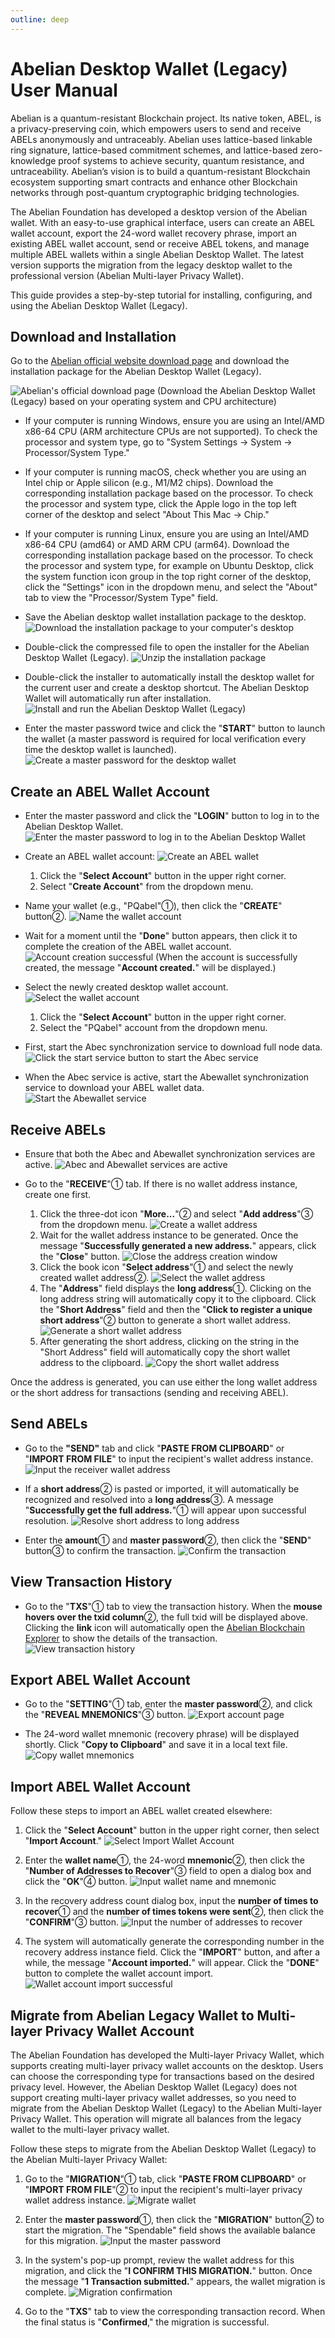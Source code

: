 ```yaml
---
outline: deep
---
```


# Abelian Desktop Wallet (Legacy) User Manual

Abelian is a quantum-resistant Blockchain project. Its native token, ABEL, is a privacy-preserving coin, which empowers users to send and receive ABELs anonymously and untraceably. Abelian uses lattice-based linkable ring signature, lattice-based commitment schemes, and lattice-based zero-knowledge proof systems to achieve security, quantum resistance, and untraceability. Abelian’s vision is to build a quantum-resistant Blockchain ecosystem supporting smart contracts and enhance other Blockchain networks through post-quantum cryptographic bridging technologies.

The Abelian Foundation has developed a desktop version of the Abelian wallet. With an easy-to-use graphical interface, users can create an ABEL wallet account, export the 24-word wallet recovery phrase, import an existing ABEL wallet account, send or receive ABEL tokens, and manage multiple ABEL wallets within a single Abelian Desktop Wallet. The latest version supports the migration from the legacy desktop wallet to the professional version (Abelian Multi-layer Privacy Wallet).

This guide provides a step-by-step tutorial for installing, configuring, and using the Abelian Desktop Wallet (Legacy).

## Download and Installation

Go to the [Abelian official website download page](https://pqabelian.io/download#desktop) and download the installation package for the Abelian Desktop Wallet (Legacy).

![Abelian's official download page](/desktop-wallet/legacy/download-page.png)
(Download the Abelian Desktop Wallet (Legacy) based on your operating system and CPU architecture)

- If your computer is running Windows, ensure you are using an Intel/AMD x86-64 CPU (ARM architecture CPUs are not supported). To check the processor and system type, go to "System Settings -> System -> Processor/System Type."

- If your computer is running macOS, check whether you are using an Intel chip or Apple silicon (e.g., M1/M2 chips). Download the corresponding installation package based on the processor. To check the processor and system type, click the Apple logo in the top left corner of the desktop and select "About This Mac -> Chip."

- If your computer is running Linux, ensure you are using an Intel/AMD x86-64 CPU (amd64) or AMD ARM CPU (arm64). Download the corresponding installation package based on the processor. To check the processor and system type, for example on Ubuntu Desktop, click the system function icon group in the top right corner of the desktop, click the "Settings" icon in the dropdown menu, and select the "About" tab to view the "Processor/System Type" field.

- Save the Abelian desktop wallet installation package to the desktop.
![Download the installation package to your computer's desktop](/desktop-wallet/legacy/download.png)

- Double-click the compressed file to open the installer for the Abelian Desktop Wallet (Legacy).
![Unzip the installation package](/desktop-wallet/legacy/installer.png)

- Double-click the installer to automatically install the desktop wallet for the current user and create a desktop shortcut. The Abelian Desktop Wallet will automatically run after installation.
![Install and run the Abelian Desktop Wallet (Legacy)](/desktop-wallet/legacy/runing.png)

- Enter the master password twice and click the "**START**" button to launch the wallet (a master password is required for local verification every time the desktop wallet is launched).
![Create a master password for the desktop wallet](/desktop-wallet/legacy/input-password.png)

## Create an ABEL Wallet Account

- Enter the master password and click the "**LOGIN**" button to log in to the Abelian Desktop Wallet.
![Enter the master password to log in to the Abelian Desktop Wallet](/desktop-wallet/legacy/login.png)

- Create an ABEL wallet account:
![Create an ABEL wallet](/desktop-wallet/legacy/create-account.png)
  1. Click the "**Select Account**" button in the upper right corner.
  2. Select "**Create Account**" from the dropdown menu.

- Name your wallet (e.g., "PQabel"①), then click the "**CREATE**" button②.
![Name the wallet account](/desktop-wallet/legacy/account-name.png)

- Wait for a moment until the "**Done**" button appears, then click it to complete the creation of the ABEL wallet account.
![Account creation successful](/desktop-wallet/legacy/create-account-success.png)
(When the account is successfully created, the message "**Account created.**" will be displayed.)

- Select the newly created desktop wallet account.
![Select the wallet account](/desktop-wallet/legacy/select-account.png)
  1. Click the "**Select Account**" button in the upper right corner.
  2. Select the "PQabel" account from the dropdown menu.

- First, start the Abec synchronization service to download full node data.
![Click the start service button to start the Abec service](/desktop-wallet/legacy/start-abec-sync-service.png)

- When the Abec service is active, start the Abewallet synchronization service to download your ABEL wallet data.
![Start the Abewallet service](/desktop-wallet/legacy/start-abewallet-sync-service.png)

## Receive ABELs

- Ensure that both the Abec and Abewallet synchronization services are active.
![Abec and Abewallet services are active](/desktop-wallet/legacy/abec-abewallet-active-services.png)

- Go to the "**RECEIVE**"① tab. If there is no wallet address instance, create one first.
  1. Click the three-dot icon "**More...**"② and select "**Add address**"③ from the dropdown menu.
   ![Create a wallet address](/desktop-wallet/legacy/create-wallet-address.png)<br>
  2. Wait for the wallet address instance to be generated. Once the message "**Successfully generated a new address.**" appears, click the "**Close**" button.
   ![Close the address creation window](/desktop-wallet/legacy/close-create-address.png)<br>
  3. Click the book icon "**Select address**"① and select the newly created wallet address②.
   ![Select the wallet address](/desktop-wallet/legacy/select-address.png)<br>
  4. The "**Address**" field displays the **long address**①. Clicking on the long address string will automatically copy it to the clipboard. Click the "**Short Address**" field and then the "**Click to register a unique short address**"② button to generate a short wallet address.
   ![Generate a short wallet address](/desktop-wallet/legacy/generate-short-address.png)<br>
  5. After generating the short address, clicking on the string in the "Short Address" field will automatically copy the short wallet address to the clipboard.
   ![Copy the short wallet address](/desktop-wallet/legacy/copy-short-address.png)

Once the address is generated, you can use either the long wallet address or the short address for transactions (sending and receiving ABEL).

## Send ABELs

- Go to the **"SEND"** tab and click "**PASTE FROM CLIPBOARD**" or "**IMPORT FROM FILE**" to input the recipient's wallet address instance.
![Input the receiver wallet address](/desktop-wallet/legacy/input-receiver-address.png)

- If a **short address**② is pasted or imported, it will automatically be recognized and resolved into a **long address**③. A message "**Successfully get the full address.**"① will appear upon successful resolution.
![Resolve short address to long address](/desktop-wallet/legacy/short-address-to-full-address.png)

- Enter the **amount**① and **master password**②, then click the "**SEND**" button③ to confirm the transaction.
![Confirm the transaction](/desktop-wallet/legacy/confirm-transaction.png)

## View Transaction History

- Go to the "**TXS**"① tab to view the transaction history. When the **mouse hovers over the txid column**②, the full txid will be displayed above. Clicking the **link** icon will automatically open the [Abelian Blockchain Explorer](https://explorer.pqabelian.io) to show the details of the transaction.
![View transaction history](/desktop-wallet/legacy/transaction-record.png)

## Export ABEL Wallet Account

- Go to the "**SETTING**"① tab, enter the **master password**②, and click the "**REVEAL MNEMONICS**"③ button.
  ![Export account page](/desktop-wallet/legacy/export-account-page.png)

- The 24-word wallet mnemonic (recovery phrase) will be displayed shortly. Click "**Copy to Clipboard**" and save it in a local text file.
  ![Copy wallet mnemonics](/desktop-wallet/legacy/copy-mnemonics.png)

## Import ABEL Wallet Account

Follow these steps to import an ABEL wallet created elsewhere:

1. Click the "**Select Account**" button in the upper right corner, then select "**Import Account**."
![Select Import Wallet Account](/desktop-wallet/legacy/select-import-account.png)<br>

2. Enter the **wallet name**①, the 24-word **mnemonic**②, then click the "**Number of Addresses to Recover**"③ field to open a dialog box and click the "**OK**"④ button.
![Input wallet name and mnemonic](/desktop-wallet/legacy/input-account-name-mnemonics.png)<br>

3. In the recovery address count dialog box, input the **number of times to recover**① and the **number of times tokens were sent**②, then click the "**CONFIRM**"③ button.
![Input the number of addresses to recover](/desktop-wallet/legacy/input-recover-send-times.png)<br>

4. The system will automatically generate the corresponding number in the recovery address instance field. Click the "**IMPORT**" button, and after a while, the message "**Account imported.**" will appear. Click the "**DONE**" button to complete the wallet account import.
![Wallet account import successful](/desktop-wallet/legacy/import-account-success.png)

## Migrate from Abelian Legacy Wallet to Multi-layer Privacy Wallet Account

The Abelian Foundation has developed the Multi-layer Privacy Wallet, which supports creating multi-layer privacy wallet accounts on the desktop. Users can choose the corresponding type for transactions based on the desired privacy level. However, the Abelian Desktop Wallet (Legacy) does not support creating multi-layer privacy wallet addresses, so you need to migrate from the Abelian Desktop Wallet (Legacy) to the Abelian Multi-layer Privacy Wallet. This operation will migrate all balances from the legacy wallet to the multi-layer privacy wallet.

Follow these steps to migrate from the Abelian Desktop Wallet (Legacy) to the Abelian Multi-layer Privacy Wallet:

1. Go to the "**MIGRATION**"① tab, click "**PASTE FROM CLIPBOARD**" or "**IMPORT FROM FILE**"② to input the recipient's multi-layer privacy wallet address instance.
![Migrate wallet](/desktop-wallet/legacy/migrate-mlp-wallet.png)<br>

2. Enter the **master password**①, then click the "**MIGRATION**" button② to start the migration. The "Spendable" field shows the available balance for this migration.
![Input the master password](/desktop-wallet/legacy/input-password-migration.png)<br>

3. In the system's pop-up prompt, review the wallet address for this migration, and click the "**I CONFIRM THIS MIGRATION.**" button. Once the message "**1 Transaction submitted.**" appears, the wallet migration is complete.
![Migration confirmation](/desktop-wallet/legacy/migration-confirm.png)

4. Go to the "**TXS**" tab to view the corresponding transaction record. When the final status is "**Confirmed**," the migration is successful.